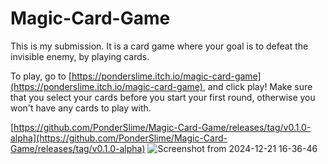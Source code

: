 # Magic-Card-Game
This is my submission. It is a card game where your goal is to defeat the invisible enemy, by playing cards.

To play, go to [https://ponderslime.itch.io/magic-card-game](https://ponderslime.itch.io/magic-card-game), and click play! Make sure that you select your cards before you start your first round, otherwise you won't have any cards to play with.

[https://github.com/PonderSlime/Magic-Card-Game/releases/tag/v0.1.0-alpha](https://github.com/PonderSlime/Magic-Card-Game/releases/tag/v0.1.0-alpha)
![Screenshot from 2024-12-21 16-36-46](https://github.com/user-attachments/assets/82a5e0c1-f81b-420c-a4e2-6f30648f1e78)
